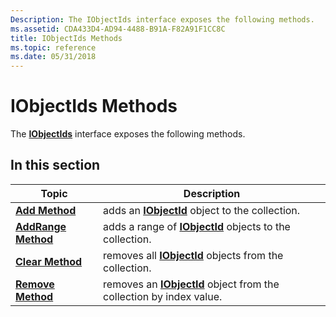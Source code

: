 ```yaml
---
Description: The IObjectIds interface exposes the following methods.
ms.assetid: CDA433D4-AD94-4488-B91A-F82A91F1CC8C
title: IObjectIds Methods
ms.topic: reference
ms.date: 05/31/2018
---
```


# IObjectIds Methods

The [**IObjectIds**](/windows/desktop/api/CertEnroll/nn-certenroll-iobjectids) interface exposes the following methods.

## In this section



| Topic                                                            | Description                                                                                     |
|------------------------------------------------------------------|-------------------------------------------------------------------------------------------------|
| [**Add Method**](/windows/desktop/api/CertEnroll/nf-certenroll-iobjectids-add)<br/>           | adds an [**IObjectId**](/windows/desktop/api/CertEnroll/nn-certenroll-iobjectid) object to the collection.<br/>                     |
| [**AddRange Method**](/windows/desktop/api/CertEnroll/nf-certenroll-iobjectids-addrange)<br/> | adds a range of [**IObjectId**](/windows/desktop/api/CertEnroll/nn-certenroll-iobjectid) objects to the collection.<br/>            |
| [**Clear Method**](/windows/desktop/api/CertEnroll/nf-certenroll-iobjectids-clear)<br/>       | removes all [**IObjectId**](/windows/desktop/api/CertEnroll/nn-certenroll-iobjectid) objects from the collection.<br/>              |
| [**Remove Method**](/windows/desktop/api/CertEnroll/nf-certenroll-iobjectids-remove)<br/>     | removes an [**IObjectId**](/windows/desktop/api/CertEnroll/nn-certenroll-iobjectid) object from the collection by index value.<br/> |



 

 

 




